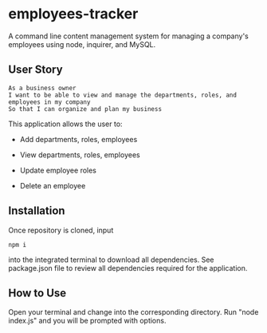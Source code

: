 # employees-tracker
A command line content management system for managing a company's employees using node, inquirer, and MySQL.

## User Story

```
As a business owner
I want to be able to view and manage the departments, roles, and employees in my company
So that I can organize and plan my business
```

This application allows the user to:

  * Add departments, roles, employees

  * View departments, roles, employees

  * Update employee roles

  * Delete an employee

## Installation

Once repository is cloned, input

```
npm i
```

into the integrated terminal to download all dependencies. See package.json file to review all dependencies required for the application.

## How to Use

Open your terminal and change into the corresponding directory. Run "node index.js" and you will be prompted with options.
